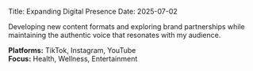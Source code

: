 Title: Expanding Digital Presence
Date: 2025-07-02

Developing new content formats and exploring brand partnerships while maintaining the authentic voice that resonates with my audience.

**Platforms:** TikTok, Instagram, YouTube  
**Focus:** Health, Wellness, Entertainment
